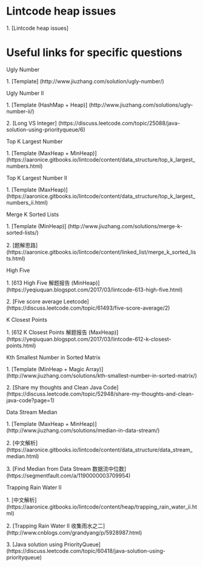 # Lintcode heap issues
<p>1. [Lintcode heap issues]

# Useful links for specific questions
<p>Ugly Number
<p>1. [Template] (http://www.jiuzhang.com/solution/ugly-number/)

<p>Ugly Number II
<p>1. [Template (HashMap + Heap)] (http://www.jiuzhang.com/solutions/ugly-number-ii/)
<p>2. [Long VS Integer] (https://discuss.leetcode.com/topic/25088/java-solution-using-priorityqueue/6)

<p>Top K Largest Number
<p>1. [Template (MaxHeap + MinHeap)] (https://aaronice.gitbooks.io/lintcode/content/data_structure/top_k_largest_numbers.html)

<p>Top K Largest Number II
<p>1. [Template (MaxHeap)] (https://aaronice.gitbooks.io/lintcode/content/data_structure/top_k_largest_numbers_ii.html)

<p>Merge K Sorted Lists
<p>1. [Template (MinHeap)] (http://www.jiuzhang.com/solutions/merge-k-sorted-lists/)
<p>2. [题解思路] (https://aaronice.gitbooks.io/lintcode/content/linked_list/merge_k_sorted_lists.html)

<p>High Five
<p>1. [613 High Five 解题报告 (MinHeap)] (https://yeqiuquan.blogspot.com/2017/03/lintcode-613-high-five.html)
<p>2. [Five score average Leetcode] (https://discuss.leetcode.com/topic/61493/five-score-average/2)

<p>K Closest Points
<p>1. [612 K Closest Points 解题报告 (MaxHeap)] (https://yeqiuquan.blogspot.com/2017/03/lintcode-612-k-closest-points.html)

<p>Kth Smallest Number in Sorted Matrix
<p>1. [Template (MinHeap + Magic Array)] (http://www.jiuzhang.com/solutions/kth-smallest-number-in-sorted-matrix/)
<p>2. [Share my thoughts and Clean Java Code] (https://discuss.leetcode.com/topic/52948/share-my-thoughts-and-clean-java-code?page=1)

<p>Data Stream Median
<p>1. [Template (MaxHeap + MinHeap)] (http://www.jiuzhang.com/solutions/median-in-data-stream/)
<p>2. [中文解析] (https://aaronice.gitbooks.io/lintcode/content/data_structure/data_stream_median.html)
<p>3. [Find Median from Data Stream 数据流中位数] (https://segmentfault.com/a/1190000003709954)

<p>Trapping Rain Water II
<p>1. [中文解析] (https://aaronice.gitbooks.io/lintcode/content/heap/trapping_rain_water_ii.html)
<p>2. [Trapping Rain Water II 收集雨水之二] (http://www.cnblogs.com/grandyang/p/5928987.html)
<p>3. [Java solution using PriorityQueue] (https://discuss.leetcode.com/topic/60418/java-solution-using-priorityqueue)




